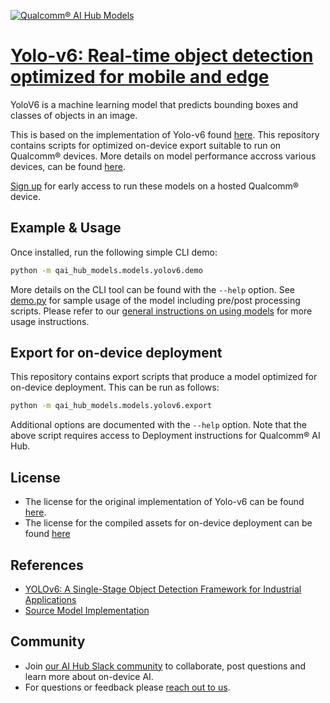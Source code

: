[![Qualcomm® AI Hub Models](https://qaihub-public-assets.s3.us-west-2.amazonaws.com/qai-hub-models/quic-logo.jpg)](../../README.md)


# [Yolo-v6: Real-time object detection optimized for mobile and edge](https://aihub.qualcomm.com/models/yolov6)

YoloV6 is a machine learning model that predicts bounding boxes and classes of objects in an image.

This is based on the implementation of Yolo-v6 found
[here](https://github.com/meituan/YOLOv6/). This repository contains scripts for optimized on-device
export suitable to run on Qualcomm® devices. More details on model performance
accross various devices, can be found [here](https://aihub.qualcomm.com/models/yolov6).

[Sign up](https://myaccount.qualcomm.com/signup) for early access to run these models on
a hosted Qualcomm® device.




## Example & Usage


Once installed, run the following simple CLI demo:

```bash
python -m qai_hub_models.models.yolov6.demo
```
More details on the CLI tool can be found with the `--help` option. See
[demo.py](demo.py) for sample usage of the model including pre/post processing
scripts. Please refer to our [general instructions on using
models](../../../#getting-started) for more usage instructions.

## Export for on-device deployment

This repository contains export scripts that produce a model optimized for
on-device deployment. This can be run as follows:

```bash
python -m qai_hub_models.models.yolov6.export
```
Additional options are documented with the `--help` option. Note that the above
script requires access to Deployment instructions for Qualcomm® AI Hub.

## License
- The license for the original implementation of Yolo-v6 can be found
  [here](https://github.com/meituan/YOLOv6/blob/47625514e7480706a46ff3c0cd0252907ac12f22/LICENSE).
- The license for the compiled assets for on-device deployment can be found [here](https://github.com/meituan/YOLOv6/blob/47625514e7480706a46ff3c0cd0252907ac12f22/LICENSE)

## References
* [YOLOv6: A Single-Stage Object Detection Framework for Industrial Applications](https://arxiv.org/abs/2209.02976)
* [Source Model Implementation](https://github.com/meituan/YOLOv6/)

## Community
* Join [our AI Hub Slack community](https://qualcomm-ai-hub.slack.com/join/shared_invite/zt-2d5zsmas3-Sj0Q9TzslueCjS31eXG2UA#/shared-invite/email) to collaborate, post questions and learn more about on-device AI.
* For questions or feedback please [reach out to us](mailto:ai-hub-support@qti.qualcomm.com).


